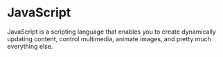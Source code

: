 # JavaScript
JavaScript is a scripting language that enables you to create dynamically updating content, control multimedia, animate images, and pretty much everything else.